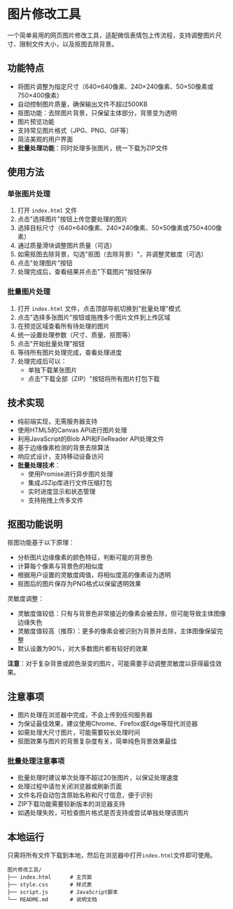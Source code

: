 # 图片修改工具

一个简单易用的网页图片修改工具，适配微信表情包上传流程，支持调整图片尺寸、限制文件大小，以及抠图去除背景。

## 功能特点

- 将图片调整为指定尺寸（640×640像素、240×240像素、50×50像素或750×400像素）
- 自动控制图片质量，确保输出文件不超过500KB
- 抠图功能：去除图片背景，只保留主体部分，背景变为透明
- 图片预览功能
- 支持常见图片格式（JPG、PNG、GIF等）
- 简洁美观的用户界面
- **批量处理功能**：同时处理多张图片，统一下载为ZIP文件

## 使用方法

### 单张图片处理

1. 打开 `index.html` 文件
2. 点击"选择图片"按钮上传您要处理的图片
3. 选择目标尺寸（640×640像素、240×240像素、50×50像素或750×400像素）
4. 通过质量滑块调整图片质量（可选）
5. 如需抠图去除背景，勾选"抠图（去除背景）"，并调整灵敏度（可选）
6. 点击"处理图片"按钮
7. 处理完成后，查看结果并点击"下载图片"按钮保存

### 批量图片处理

1. 打开 `index.html` 文件，点击顶部导航切换到"批量处理"模式
2. 点击"选择多张图片"按钮或拖拽多个图片文件到上传区域
3. 在预览区域查看所有待处理的图片
4. 统一设置处理参数（尺寸、质量、抠图等）
5. 点击"开始批量处理"按钮
6. 等待所有图片处理完成，查看处理进度
7. 处理完成后可以：
   - 单独下载某张图片
   - 点击"下载全部（ZIP）"按钮将所有图片打包下载

## 技术实现

- 纯前端实现，无需服务器支持
- 使用HTML5的Canvas API进行图片处理
- 利用JavaScript的Blob API和FileReader API处理文件
- 基于边缘像素检测的背景去除算法
- 响应式设计，支持移动设备访问
- **批量处理技术**：
  - 使用Promise进行异步图片处理
  - 集成JSZip库进行文件压缩打包
  - 实时进度显示和状态管理
  - 支持拖拽上传多文件

## 抠图功能说明

抠图功能基于以下原理：
- 分析图片边缘像素的颜色特征，判断可能的背景色
- 计算每个像素与背景色的相似度
- 根据用户设置的灵敏度阈值，将相似度高的像素设为透明
- 抠图后的图片保存为PNG格式以保留透明效果

灵敏度调整：
- 灵敏度值较低：只有与背景色非常接近的像素会被去除，但可能导致主体图像边缘失色
- 灵敏度值较高（推荐）：更多的像素会被识别为背景并去除，主体图像保留完整
- 默认设置为90%，对大多数图片都有较好的效果

**注意**：对于复杂背景或颜色渐变的图片，可能需要手动调整灵敏度以获得最佳效果。

## 注意事项

- 图片处理在浏览器中完成，不会上传到任何服务器
- 为保证最佳效果，建议使用Chrome、Firefox或Edge等现代浏览器
- 如需处理大尺寸图片，可能需要较长处理时间
- 抠图效果与图片的背景复杂度有关，简单纯色背景效果最佳

### 批量处理注意事项

- 批量处理时建议单次处理不超过20张图片，以保证处理速度
- 处理过程中请勿关闭浏览器或刷新页面
- 文件名将自动包含原始名称和尺寸信息，便于识别
- ZIP下载功能需要较新版本的浏览器支持
- 如遇处理失败，可检查图片格式是否支持或尝试单独处理该图片

## 本地运行

只需将所有文件下载到本地，然后在浏览器中打开`index.html`文件即可使用。

```
图片修改工具/
├── index.html      # 主页面
├── style.css       # 样式表
├── script.js       # JavaScript脚本
└── README.md       # 说明文档
``` 
